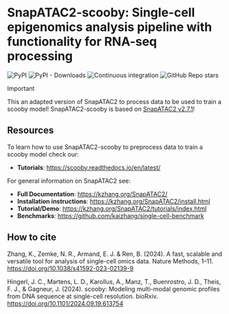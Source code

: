 SnapATAC2-scooby: Single-cell epigenomics analysis pipeline with functionality for RNA-seq processing
=====================================================================

![PyPI](https://img.shields.io/pypi/v/snapatac2-scooby)
![PyPI - Downloads](https://img.shields.io/pypi/dm/snapatac2-scooby)
![Continuous integration](https://github.com/lauradmartens/SnapATAC2/workflows/test-python-package/badge.svg)
![GitHub Repo stars](https://img.shields.io/github/stars/lauradmartens/SnapATAC2?style=social)

> [!IMPORTANT]  
> This an adapted version of SnapATAC2 to process data to be used to train a scooby model!
> SnapATAC2-scooby is based on [SnapATAC2 v2.7.1](https://github.com/kaizhang/SnapATAC2)! 

Resources
-----------

To learn how to use SnapATAC2-scooby to preprocess data to train a scooby model check our:
- **Tutorials**: https://scooby.readthedocs.io/en/latest/

For general information on SnapATAC2 see: 
- **Full Documentation**: https://kzhang.org/SnapATAC2/
- **Installation instructions**: https://kzhang.org/SnapATAC2/install.html
- **Tutorial/Demo**: https://kzhang.org/SnapATAC2/tutorials/index.html
- **Benchmarks**: https://github.com/kaizhang/single-cell-benchmark

How to cite
-----------

Zhang, K., Zemke, N. R., Armand, E. J. & Ren, B. (2024).
A fast, scalable and versatile tool for analysis of single-cell omics data.
Nature Methods, 1–11. https://doi.org/10.1038/s41592-023-02139-9

Hingerl, J. C., Martens, L. D., Karollus, A., Manz, T., Buenrostro, J. D., Theis, F. J., & Gagneur, J. (2024). scooby: Modeling multi-modal genomic profiles from DNA sequence at single-cell resolution. bioRxiv. https://doi.org/10.1101/2024.09.19.613754

